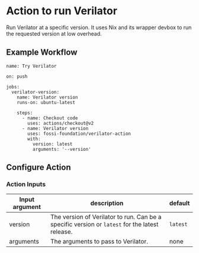 # Action to run Verilator

Run Verilator at a specific version. It uses Nix and its wrapper devbox to run the requested version at low overhead.


## Example Workflow

```
name: Try Verilator

on: push

jobs:
  verilator-version:
    name: Verilator version
    runs-on: ubuntu-latest

    steps:
      - name: Checkout code
        uses: actions/checkout@v2
      - name: Verilator version
        uses: fossi-foundation/verilator-action
        with:
          version: latest
          arguments: '--version'
```

## Configure Action

### Action Inputs

| Input argument | description                                                                                    | default               |
| -------------- | ---------------------------------------------------------------------------------------------- | --------------------- |
| version        | The version of Verilator to run. Can be a specific version or `latest` for the latest release. | `latest`              |
| arguments      | The arguments to pass to Verilator.                                                            | none                  |